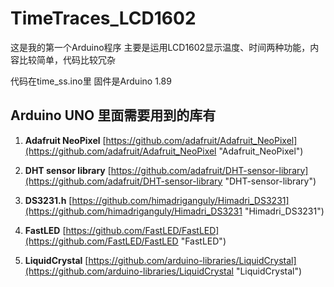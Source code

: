 # TimeTraces_LCD1602
这是我的第一个Arduino程序 主要是运用LCD1602显示温度、时间两种功能，内容比较简单，代码比较冗杂

代码在time_ss.ino里
固件是Arduino 1.89

**Arduino UNO**
里面需要用到的库有
- 

1. **Adafruit NeoPixel**
[https://github.com/adafruit/Adafruit_NeoPixel](https://github.com/adafruit/Adafruit_NeoPixel "Adafruit_NeoPixel")

1. **DHT sensor library**
[https://github.com/adafruit/DHT-sensor-library](https://github.com/adafruit/DHT-sensor-library "DHT-sensor-library")

1. **DS3231.h**
[https://github.com/himadriganguly/Himadri_DS3231](https://github.com/himadriganguly/Himadri_DS3231 "Himadri_DS3231")

1. **FastLED**
[https://github.com/FastLED/FastLED](https://github.com/FastLED/FastLED "FastLED")
1. **LiquidCrystal**  [https://github.com/arduino-libraries/LiquidCrystal](https://github.com/arduino-libraries/LiquidCrystal "LiquidCrystal")
 
